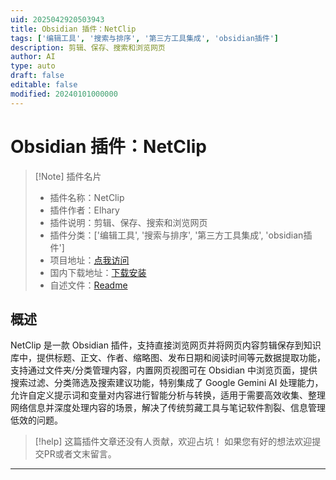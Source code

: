 ```yaml
---
uid: 2025042920503943
title: Obsidian 插件：NetClip
tags: ['编辑工具', '搜索与排序', '第三方工具集成', 'obsidian插件']
description: 剪辑、保存、搜索和浏览网页
author: AI
type: auto
draft: false
editable: false
modified: 20240101000000
---
```


# Obsidian 插件：NetClip

> [!Note] 插件名片
> - 插件名称：NetClip
> - 插件作者：Elhary
> - 插件说明：剪辑、保存、搜索和浏览网页
> - 插件分类：['编辑工具', '搜索与排序', '第三方工具集成', 'obsidian插件']
> - 项目地址：[点我访问](https://github.com/Elhary/Obsidian-NetClip)
> - 国内下载地址：[下载安装](https://pkmer.cn/products/plugin/pluginMarket/?net-clip)
> - 自述文件：[Readme](https://ghproxy.net/https://raw.githubusercontent.com/Elhary/Obsidian-NetClip/main/README.md)



## 概述

NetClip 是一款 Obsidian 插件，支持直接浏览网页并将网页内容剪辑保存到知识库中，提供标题、正文、作者、缩略图、发布日期和阅读时间等元数据提取功能，支持通过文件夹/分类管理内容，内置网页视图可在 Obsidian 中浏览页面，提供搜索过滤、分类筛选及搜索建议功能，特别集成了 Google Gemini AI 处理能力，允许自定义提示词和变量对内容进行智能分析与转换，适用于需要高效收集、整理网络信息并深度处理内容的场景，解决了传统剪藏工具与笔记软件割裂、信息管理低效的问题。


> [!help] 
> 这篇插件文章还没有人贡献，欢迎占坑！
> 如果您有好的想法欢迎提交PR或者文末留言。
> 

---



